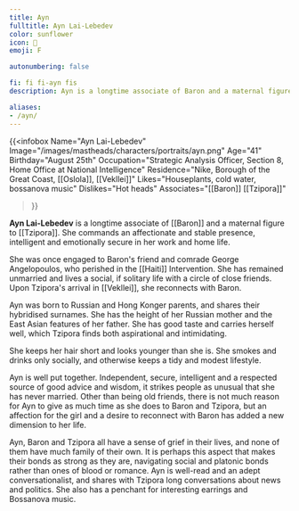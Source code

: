 ```yaml
---
title: Ayn
fulltitle: Ayn Lai-Lebedev
color: sunflower
icon: 🥀
emoji: F

autonumbering: false

fi: fi fi-ayn fis
description: Ayn is a longtime associate of Baron and a maternal figure to Tzipora. She commands an affectionate and stable presence, intelligent and patient in her work and home life.

aliases:
- /ayn/
---
```

{{<infobox
	Name="Ayn Lai-Lebedev"
    Image="/images/mastheads/characters/portraits/ayn.png"
    Age="41"
    Birthday="August 25th"
	Occupation="Strategic Analysis Officer, Section 8, Home Office at National Intelligence"
	Residence="Nike, Borough of the Great Coast, [[Oslola]], [[Vekllei]]"
    Likes="Houseplants, cold water, bossanova music"
    Dislikes="Hot heads"
    Associates="[[Baron]] [[Tzipora]]"
>}}

**Ayn Lai-Lebedev** is a longtime associate of [[Baron]] and a maternal figure to [[Tzipora]]. She commands an affectionate and stable presence, intelligent and emotionally secure in her work and home life.

She was once engaged to Baron's friend and comrade George Angelopoulos, who perished in the [[Haiti]] Intervention. She has remained unmarried and lives a social, if solitary life with a circle of close friends. Upon Tzipora's arrival in [[Vekllei]], she reconnects with Baron.

Ayn was born to Russian and Hong Konger parents, and shares their hybridised surnames. She has the height of her Russian mother and the East Asian features of her father. She has good taste and carries herself well, which Tzipora finds both aspirational and intimidating.

She keeps her hair short and looks younger than she is. She smokes and drinks only socially, and otherwise keeps a tidy and modest lifestyle.

Ayn is well put together. Independent, secure, intelligent and a respected source of good advice and wisdom, it strikes people as unusual that she has never married. Other than being old friends, there is not much reason for Ayn to give as much time as she does to Baron and Tzipora, but an affection for the girl and a desire to reconnect with Baron has added a new dimension to her life.

Ayn, Baron and Tzipora all have a sense of grief in their lives, and none of them have much family of their own. It is perhaps this aspect that makes their bonds as strong as they are, navigating social and platonic bonds rather than ones of blood or romance. Ayn is well-read and an adept conversationalist, and shares with Tzipora long conversations about news and politics. She also has a penchant for interesting earrings and Bossanova music.